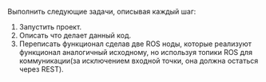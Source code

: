 Выполнить следующие задачи, описывая каждый шаг:
1) Запустить проект. 
2) Описать что делает данный код.
3) Переписать функционал сделав две ROS ноды, которые реализуют функционал аналогичный исходному, но используя топики ROS для коммуникации(за исключением входной точки, она должна остаться через REST).